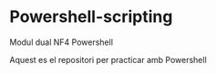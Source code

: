 # Powershell-scripting
Modul dual NF4 Powershell

Aquest es el repositori per practicar amb Powershell

